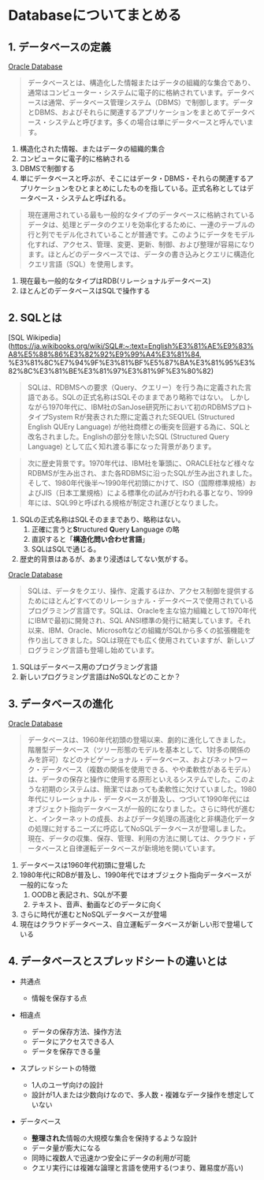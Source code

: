 # Databaseについてまとめる

## 1. データベースの定義

[Oracle Database](https://www.oracle.com/jp/database/what-is-database/)

> データベースとは、構造化した情報またはデータの組織的な集合であり、通常はコンピューター・システムに電子的に格納されています。データベースは通常、データベース管理システム（DBMS）で制御します。データとDBMS、およびそれらに関連するアプリケーションをまとめてデータベース・システムと呼びます。多くの場合は単にデータベースと呼んでいます。

1. 構造化された情報、またはデータの組織的集合
2. コンピュータに電子的に格納される
3. DBMSで制御する
4. 単にデータベースと呼ぶが、そこにはデータ・DBMS・それらの関連するアプリケーションをひとまとめにしたものを指している。正式名称としてはデータベース・システムと呼ばれる。

> 現在運用されている最も一般的なタイプのデータベースに格納されているデータは、処理とデータのクエリを効率化するために、一連のテーブルの行と列でモデル化されていることが普通です。このようにデータをモデル化すれば、アクセス、管理、変更、更新、制御、および整理が容易になります。ほとんどのデータベースでは、データの書き込みとクエリに構造化クエリ言語（SQL）を使用します。

1. 現在最も一般的なタイプはRDB(リレーショナルデータベース)
2. ほとんどのデータベースはSQLで操作する

## 2. SQLとは

[SQL Wikipedia](https://ja.wikibooks.org/wiki/SQL#:~:text=English%E3%81%AE%E9%83%A8%E5%88%86%E3%82%92%E9%99%A4%E3%81%84, %E3%81%8C%E7%94%9F%E3%81%BF%E5%87%BA%E3%81%95%E3%82%8C%E3%81%BE%E3%81%97%E3%81%9F%E3%80%82)

> SQLは、RDBMSへの要求（Query、クエリー）を行う為に定義された言語である。SQLの正式名称はSQLそのままであり略称ではない。 しかしながら1970年代に、IBM社のSanJose研究所において初のRDBMSプロトタイプSystem Rが発表された際に定義されたSEQUEL (Structured English QUEry Language) が他社商標との衝突を回避する為に、SQLと改名されました。Englishの部分を除いたSQL (Structured Query Language) として広く知れ渡る事になった背景があります。

> 次に歴史背景です。1970年代は、IBM社を筆頭に、ORACLE社など様々なRDBMSが生み出され、また各RDBMSに沿ったSQLが生み出されました。 そして、1980年代後半～1990年代初頭にかけて、ISO（国際標準規格）およびJIS（日本工業規格）による標準化の試みが行われる事となり、1999年には、SQL99と呼ばれる規格が制定され運びとなりました。

1. SQLの正式名称はSQLそのままであり、略称はない。
   1. 正確に言うと**S**tructured **Q**uery **L**anguage の略
   2. 直訳すると「**構造化問い合わせ言語**」
   3. SQLはSQLで通じる。
2. 歴史的背景はあるが、あまり浸透はしてない気がする。

[Oracle Database](https://www.oracle.com/jp/database/what-is-database/)

> SQLは、データをクエリ、操作、定義するほか、アクセス制御を提供するためにほとんどすべてのリレーショナル・データベースで使用されているプログラミング言語です。SQLは、Oracleを主な協力組織として1970年代にIBMで最初に開発され、SQL ANSI標準の発行に結実しています。それ以来、IBM、Oracle、Microsoftなどの組織がSQLから多くの拡張機能を作り出してきました。SQLは現在でも広く使用されていますが、新しいプログラミング言語も登場し始めています。

1. SQLはデータベース用のプログラミング言語
2. 新しいプログラミング言語はNoSQLなどのことか？

## 3. データベースの進化

[Oracle Database](https://www.oracle.com/jp/database/what-is-database/)

> データベースは、1960年代初頭の登場以来、劇的に進化してきました。階層型データベース（ツリー形態のモデルを基本として、1対多の関係のみを許可）などのナビゲーショナル・データベース、およびネットワーク・データベース（複数の関係を使用できる、やや柔軟性があるモデル）は、データの保存と操作に使用する原形といえるシステムでした。このような初期のシステムは、簡潔ではあっても柔軟性に欠けていました。1980年代にリレーショナル・データベースが普及し、つづいて1990年代にはオブジェクト指向データベースが一般的になりました。さらに時代が進むと、インターネットの成長、およびデータ処理の高速化と非構造化データの処理に対するニーズに呼応してNoSQLデータベースが登場しました。現在、データの収集、保存、管理、利用の方法に関しては、クラウド・データベースと自律運転データベースが新境地を開いています。

1. データベースは1960年代初頭に登場した
2. 1980年代にRDBが普及し、1990年代ではオブジェクト指向データベースが一般的になった
   1. OODBと表記され、SQLが不要
   2. テキスト、音声、動画などのデータに向く
3. さらに時代が進むとNoSQLデータベースが登場
4. 現在はクラウドデータベース、自立運転データベースが新しい形で登場している

## 4. データベースとスプレッドシートの違いとは

* 共通点
  + 情報を保存する点

* 相違点
  + データの保存方法、操作方法
  + データにアクセスできる人
  + データを保存できる量

* スプレッドシートの特徴
  + 1人のユーザ向けの設計
  + 設計が1人または少数向けなので、多人数・複雑なデータ操作を想定していない

* データベース
  + **整理された**情報の大規模な集合を保持するような設計
  + データ量が膨大になる
  + 同時に複数人で迅速かつ安全にデータの利用が可能
  + クエリ実行には複雑な論理と言語を使用する(つまり、難易度が高い)
